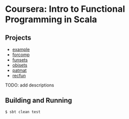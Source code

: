 
# Coursera: Intro to Functional Programming in Scala

## Projects

* [example](example)
* [forcomp](forcomp)
* [funsets](funsets)
* [objsets](objsets)
* [patmat](patmat)
* [recfun](recfun)

TODO: add descriptions


## Building and Running


    $ sbt clean test


